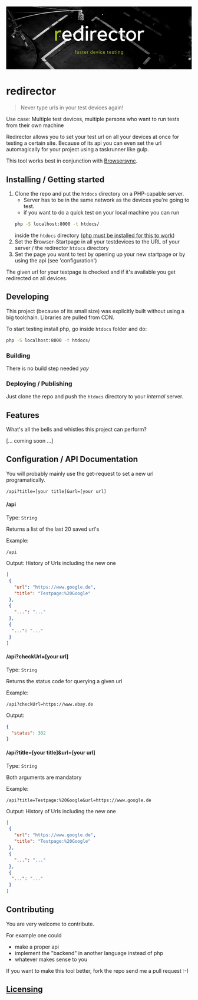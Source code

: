 ![Banner](htdocs/assets/redirector-banner.jpg "Banner")
# redirector
> Never type urls in your test devices again!

Use case: Multiple test devices, multiple persons who want to run tests from their own machine

Redirector allows you to set your test url on all your devices at once for testing a certain site.
Because of its api you can even set the url automagically for your project using a taskrunner like gulp.

This tool works best in conjunction with [Browsersync](browsersync.io).
## Installing / Getting started

1.  Clone the repo and put the `htdocs` directory on a PHP-capable server.
    * Server has to be in the same network as the devices you're going to test.
    * if you want to do a quick test on your local machine you can run
    ```bash
    php -S localhost:8000 -t htdocs/
    ``` 
    inside the `htdocs` directory ([php must be installed for this to work](http://php.net/manual/en/features.commandline.webserver.php))
2. Set the Browser-Startpage in all your testdevices to the URL of your server / the redirector `htdocs` directory
3. Set the page you want to test by opening up your new startpage or by using the api (see 'configuration')

The given url for your testpage is checked and if it's available you get redirected on all devices.
## Developing

This project (because of its small size) was explicitly built without using a big toolchain.
Libraries are pulled from CDN.

To start testing install php, go inside `htdocs` folder and do:

```bash
php -S localhost:8000 -t htdocs/
``` 
### Building

There is no build step needed *yay*

### Deploying / Publishing

Just clone the repo and push the `htdocs` directory to your _internal_ server.

## Features

What's all the bells and whistles this project can perform?

[... coming soon ...]

## Configuration / API Documentation

You will probably mainly use the get-request to set a new url programatically.
```
/api?title=[your title]&url=[your url]
```

#### /api
Type: `String`  

Returns a list of the last 20 saved url's

Example:
```
/api
```
Output: History of Urls including the new one 
 ```json
[
  {
    "url": "https://www.google.de",
    "title": "Testpage:%20Google"
  },
  {
    "...": "..."
  },
  {
   "...": "..."
  }
]
```

#### /api?checkUrl=[your url]
Type: `String`  

Returns the status code for querying a given url

Example:
```
/api?checkUrl=https://www.ebay.de
```
Output: 
 ```json
 {
   "status": 302
 }
```

#### /api?title=[your title]&url=[your url]
Type: `String`  

Both arguments are mandatory

Example:
```
/api?title=Testpage:%20Google&url=https://www.google.de
```
Output: History of Urls including the new one
 ```json
[
  {
    "url": "https://www.google.de",
    "title": "Testpage:%20Google"
  },
  {
    "...": "..."
  },
  {
   "...": "..."
  }
]
```

## Contributing

You are very welcome to contribute.
 
For example one could
 * make a proper api
 * implement the "backend" in another language instead of php
 * whatever makes sense to you
 
If you want to make this tool better, fork the repo send me a pull request :-) 

## [Licensing](./LICENSE)


